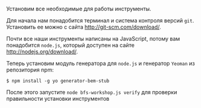 Установим все необходимые для работы инструменты.

Для начала нам понадобится терминал и система контроля версий `git`. Установить ее можно с сайта http://git-scm.com/download/.

Почти все наши инструменты написаны на JavaScript, потому вам понадобится `node.js`, который доступен на сайте http://nodejs.org/download/.

Теперь установим модуль генератора для `node.js` и генератор `Yeoman` из репозитория npm:

```
$ npm install -g yo generator-bem-stub
```

После этого запустите `node bfs-workshop.js verify`
для проверки правильности установки инструментов
